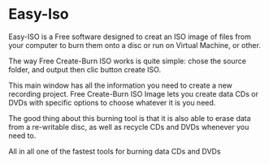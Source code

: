 # Easy-Iso

Easy-ISO is a Free software designed to creat an ISO image of files from your computer to burn them onto a disc or run on Virtual Machine, or other.

The way Free Create-Burn ISO works is quite simple: chose the source folder, and output then clic button create ISO.

This main window has all the information you need to create a new recording project. Free Create-Burn ISO Image lets you create data CDs or DVDs with specific options to choose whatever it is you need.

The good thing about this burning tool is that it is also able to erase data from a re-writable disc, as well as recycle CDs and DVDs whenever you need to.

All in all one of the fastest tools for burning data CDs and DVDs
